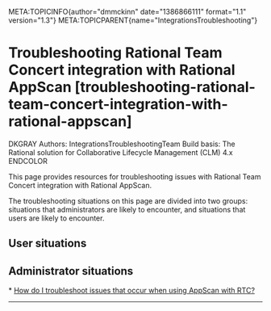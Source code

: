 META:TOPICINFO{author="dmmckinn" date="1386866111" format="1.1"
version="1.3"} META:TOPICPARENT{name="IntegrationsTroubleshooting"}

# Troubleshooting Rational Team Concert integration with Rational AppScan [troubleshooting-rational-team-concert-integration-with-rational-appscan]

DKGRAY Authors: IntegrationsTroubleshootingTeam Build basis: The
Rational solution for Collaborative Lifecycle Management (CLM) 4.x
ENDCOLOR

This page provides resources for troubleshooting issues with Rational
Team Concert integration with Rational AppScan.

The troubleshooting situations on this page are divided into two groups:
situations that administrators are likely to encounter, and situations
that users are likely to encounter.

## User situations

## Administrator situations

\* [How do I troubleshoot issues that occur when using AppScan with
RTC?](RationalTeamConcertAppScanIntegrationTroubleshooting)

--------------------
